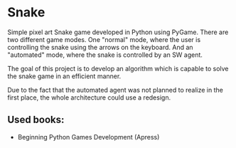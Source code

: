 # Snake

Simple pixel art Snake game developed in Python using PyGame. 
There are two different game modes. 
One "normal" mode, where the user is controlling the snake using the arrows on the keyboard.
And an "automated" mode, where the snake is controlled by an SW agent.

The goal of this project is to develop an algorithm which is capable to solve the snake game in an efficient manner.

Due to the fact that the automated agent was not planned to realize in the first place, the whole architecture could use a redesign.

## Used books:
* Beginning Python Games Development (Apress)
